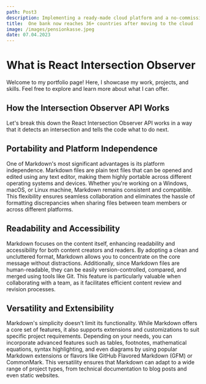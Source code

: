 ```yaml
---
path: Post3
description: Implementing a ready-made cloud platform and a no-commission payment gateway earned the bank a SEPA certificate needed for international transfers.
title:  One bank now reaches 36+ countries after moving to the cloud
image: /images/pensionkasse.jpeg
date: 07.04.2023
---
```


# What is React Intersection Observer

Welcome to my portfolio page! Here, I showcase my work, projects, and skills. Feel free to explore and learn more about what I can offer.

## How the Intersection Observer API Works

Let's break this down the React Intersection Observer API works in a way that it detects an intersection and tells the code what to do next.

## Portability and Platform Independence

One of Markdown's most significant advantages is its platform independence. Markdown files are plain text files that can be opened and edited using any text editor, making them highly portable across different operating systems and devices. Whether you're working on a Windows, macOS, or Linux machine, Markdown remains consistent and compatible. This flexibility ensures seamless collaboration and eliminates the hassle of formatting discrepancies when sharing files between team members or across different platforms.

## Readability and Accessibility

Markdown focuses on the content itself, enhancing readability and accessibility for both content creators and readers. By adopting a clean and uncluttered format, Markdown allows you to concentrate on the core message without distractions. Additionally, since Markdown files are human-readable, they can be easily version-controlled, compared, and merged using tools like Git. This feature is particularly valuable when collaborating with a team, as it facilitates efficient content review and revision processes.

## Versatility and Extensibility

Markdown's simplicity doesn't limit its functionality. While Markdown offers a core set of features, it also supports extensions and customizations to suit specific project requirements. Depending on your needs, you can incorporate advanced features such as tables, footnotes, mathematical equations, syntax highlighting, and even diagrams by using popular Markdown extensions or flavors like GitHub Flavored Markdown (GFM) or CommonMark. This versatility ensures that Markdown can adapt to a wide range of project types, from technical documentation to blog posts and even static websites.